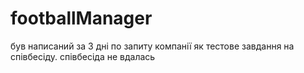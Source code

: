# footballManager
був написаний за 3 дні по запиту компанії як тестове завдання на співбесіду. співбесіда не вдалась
